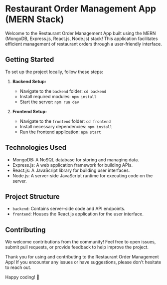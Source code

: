 # Restaurant Order Management App (MERN Stack)

Welcome to the Restaurant Order Management App built using the MERN (MongoDB, Express.js, React.js, Node.js) stack! This application facilitates efficient management of restaurant orders through a user-friendly interface.

## Getting Started

To set up the project locally, follow these steps:

1. **Backend Setup:**
   - Navigate to the `backend` folder: `cd backend`
   - Install required modules: `npm install`
   - Start the server: `npm run dev`

2. **Frontend Setup:**
   - Navigate to the `frontend` folder: `cd frontend`
   - Install necessary dependencies: `npm install`
   - Run the frontend application: `npm start`

## Technologies Used

- MongoDB: A NoSQL database for storing and managing data.
- Express.js: A web application framework for building APIs.
- React.js: A JavaScript library for building user interfaces.
- Node.js: A server-side JavaScript runtime for executing code on the server.

## Project Structure

- `backend`: Contains server-side code and API endpoints.
- `frontend`: Houses the React.js application for the user interface.

## Contributing

We welcome contributions from the community! Feel free to open issues, submit pull requests, or provide feedback to help improve the project.


Thank you for using and contributing to the Restaurant Order Management App! If you encounter any issues or have suggestions, please don't hesitate to reach out.

Happy coding! 🚀
